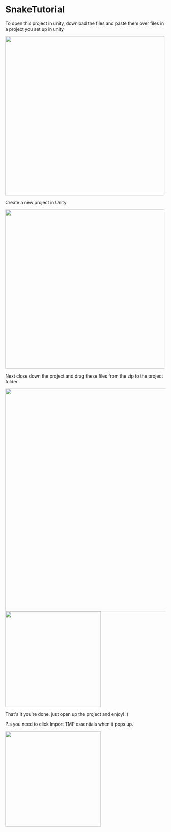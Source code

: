 # SnakeTutorial
To open this project in unity, download the files and paste them over files in a project you set up in unity

<img src="https://i.imgur.com/rowoFKD.png" width="500">

Create a new project in Unity

<img src="https://i.imgur.com/W16IoIH.png" width="500">

Next close down the project and drag these files from the zip to the project folder

<img src="https://i.imgur.com/e3bSv7K.png" width="700">

<img src="https://i.imgur.com/ZgK2Woe.png" width="300">

That's it you're done, just open up the project and enjoy! :)

P.s you need to click Import TMP essentials when it pops up.

<img src="https://i.imgur.com/i6jS4i4.png" width="300">

